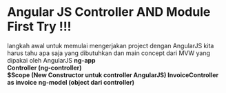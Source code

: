 <h1>
  Angular JS Controller AND Module First Try !!!
</h1>

<p>
  langkah awal untuk memulai mengerjakan project dengan AngularJS kita harus tahu apa saja yang dibutuhkan 
  dan main concept dari MVW yang dipakai oleh AngularJS
  <Strong>ng-app</strong><br>
  <strong>Controller (ng-controller)</strong><br>
  <strong>$Scope (New Constructor untuk controller AngularJS) InvoiceController as invoice</strong>
  <strong>ng-model (object dari controller)</strong>
</p>
